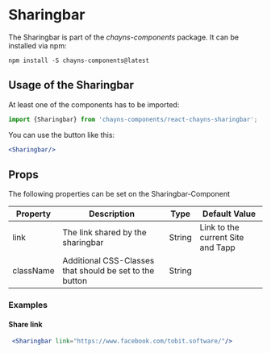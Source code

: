 # Sharingbar

The Sharingbar is part of the *chayns-components* package. It can be installed via npm:

    npm install -S chayns-components@latest


## Usage of the Sharingbar
At least one of the components has to be imported:

```jsx
import {Sharingbar} from 'chayns-components/react-chayns-sharingbar';
```


You can use the button like this:
```jsx
<Sharingbar/>
```

## Props
The following properties can be set on the Sharingbar-Component

| Property   | Description                                                                                        | Type    | Default Value |
|------------|-----------------------------------------------------------------------------------------------------|--------|--------------|
| link | The link shared by the sharingbar                                                           | String | Link to the current Site and Tapp |
| className | Additional CSS-Classes that should be set to the button                                                        | String |


### Examples
#### Share link
```jsx
 <Sharingbar link="https://www.facebook.com/tobit.software/"/>
```
